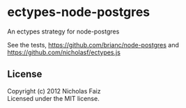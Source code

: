 # ectypes-node-postgres

An ectypes strategy for node-postgres

See the tests, https://github.com/brianc/node-postgres and https://github.com/nicholasf/ectypes.js 

## License
Copyright (c) 2012 Nicholas Faiz  
Licensed under the MIT license.
